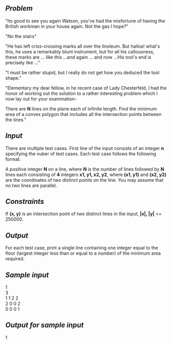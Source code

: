 ## _Problem_

"Its good to see you again Watson, you've had the misfortune of having the British workman in your house again.  Not the gas I hope?"

"No the stairs"

"He has left criss-crossing marks all over the linoleum.  But halloa!  what's this, he uses a remarkably blunt instrument, but for all his callousness, these marks are ... like this ...and again ... and now ...His tool's end is precisely like ..."

"I must be rather stupid, but I really do not get how you deduced the tool shape."

"Elementary my dear fellow, in he recent case of Lady Chesterfeld, I had the honor of working out the solution to a rather interesting problem which I now lay out for your examination-

There are **N** lines on the plane each of infinite length.  Find the minimum area of a convex polygon that includes all the intersection points between the lines."

## _Input_

There are multiple test cases.  First line of the input consists of an integer **n** specifying the nuber of test cases.  Each test case follows the following format:

A positive integer **N** on a line, where **N** is the number of lines followed by **N** lines each consisting of **4** integers **x1, y1, x2, y2**, where **(x1, y1)** and **(x2, y2)** are the coordinates of two distinct points on the line.  You may assume that no two lines are parallel.

## _Constraints_

If **(x, y)** is an intersection point of two distinct lines in the input, **|x|, |y|** <= 250000.

## _Output_

For each test case, print a single line containing one integer equal to the floor (largest integer less than or equal to a number) of the minimum area required.

## _Sample input_

1  
3  
1 1 2 2  
2 0 0 2  
0 0 0 1  

## _Output for sample input_

1

